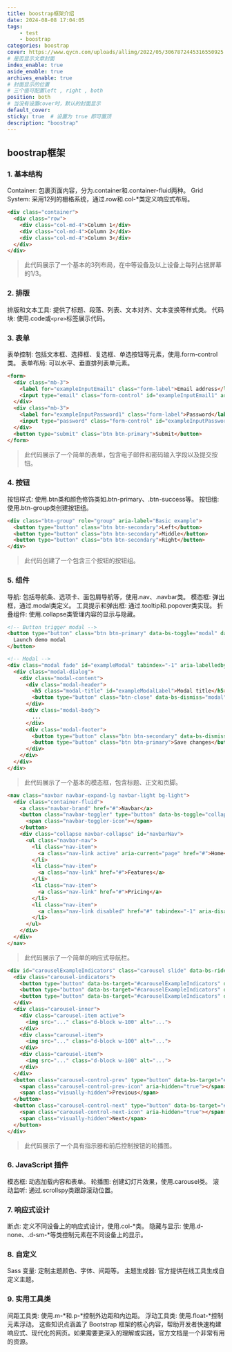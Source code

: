 ```yaml
---
title: boostrap框架介绍
date: 2024-08-08 17:04:05
tags: 
    - test
    - boostrap
categories: boostrap
cover: https://www.qycn.com/uploads/allimg/2022/05/3067872445316550925.jpg
# 是否显示文章封面
index_enable: true 
aside_enable: true 
archives_enable: true 
# 封面显示的位置
# 三个值可配置left , right , both 
position: both 
# 当没有设置cover时，默认的封面显示
default_cover:
sticky: true  # 设置为 true 即可置顶
description: "boostrap"
---
```


## boostrap框架
### 1. 基本结构
Container: 包裹页面内容，分为.container和.container-fluid两种。
Grid System: 采用12列的栅格系统，通过.row和.col-*类定义响应式布局。
```html
<div class="container">
  <div class="row">
    <div class="col-md-4">Column 1</div>
    <div class="col-md-4">Column 2</div>
    <div class="col-md-4">Column 3</div>
  </div>
</div>
```
> 此代码展示了一个基本的3列布局，在中等设备及以上设备上每列占据屏幕的1/3。

### 2. 排版
排版和文本工具: 提供了标题、段落、列表、文本对齐、文本变换等样式类。
代码块: 使用.code或`<pre>`标签展示代码。


### 3. 表单
表单控制: 包括文本框、选择框、复选框、单选按钮等元素，使用.form-control类。
表单布局: 可以水平、垂直排列表单元素。
```html
<form>
  <div class="mb-3">
    <label for="exampleInputEmail1" class="form-label">Email address</label>
    <input type="email" class="form-control" id="exampleInputEmail1" aria-describedby="emailHelp">
  </div>
  <div class="mb-3">
    <label for="exampleInputPassword1" class="form-label">Password</label>
    <input type="password" class="form-control" id="exampleInputPassword1">
  </div>
  <button type="submit" class="btn btn-primary">Submit</button>
</form>
```
> 此代码展示了一个简单的表单，包含电子邮件和密码输入字段以及提交按钮。

### 4. 按钮
按钮样式: 使用.btn类和颜色修饰类如.btn-primary、.btn-success等。
按钮组: 使用.btn-group类创建按钮组。
```html
<div class="btn-group" role="group" aria-label="Basic example">
  <button type="button" class="btn btn-secondary">Left</button>
  <button type="button" class="btn btn-secondary">Middle</button>
  <button type="button" class="btn btn-secondary">Right</button>
</div>
```
> 此代码创建了一个包含三个按钮的按钮组。

### 5. 组件
导航: 包括导航条、选项卡、面包屑导航等，使用.nav、.navbar类。
模态框: 弹出框，通过.modal类定义。
工具提示和弹出框: 通过.tooltip和.popover类实现。
折叠组件: 使用.collapse类管理内容的显示与隐藏。
```html
<!-- Button trigger modal -->
<button type="button" class="btn btn-primary" data-bs-toggle="modal" data-bs-target="#exampleModal">
  Launch demo modal
</button>

<!-- Modal -->
<div class="modal fade" id="exampleModal" tabindex="-1" aria-labelledby="exampleModalLabel" aria-hidden="true">
  <div class="modal-dialog">
    <div class="modal-content">
      <div class="modal-header">
        <h5 class="modal-title" id="exampleModalLabel">Modal title</h5>
        <button type="button" class="btn-close" data-bs-dismiss="modal" aria-label="Close"></button>
      </div>
      <div class="modal-body">
        ...
      </div>
      <div class="modal-footer">
        <button type="button" class="btn btn-secondary" data-bs-dismiss="modal">Close</button>
        <button type="button" class="btn btn-primary">Save changes</button>
      </div>
    </div>
  </div>
</div>
```
> 此代码展示了一个基本的模态框，包含标题、正文和页脚。

```html
<nav class="navbar navbar-expand-lg navbar-light bg-light">
  <div class="container-fluid">
    <a class="navbar-brand" href="#">Navbar</a>
    <button class="navbar-toggler" type="button" data-bs-toggle="collapse" data-bs-target="#navbarNav" aria-controls="navbarNav" aria-expanded="false" aria-label="Toggle navigation">
      <span class="navbar-toggler-icon"></span>
    </button>
    <div class="collapse navbar-collapse" id="navbarNav">
      <ul class="navbar-nav">
        <li class="nav-item">
          <a class="nav-link active" aria-current="page" href="#">Home</a>
        </li>
        <li class="nav-item">
          <a class="nav-link" href="#">Features</a>
        </li>
        <li class="nav-item">
          <a class="nav-link" href="#">Pricing</a>
        </li>
        <li class="nav-item">
          <a class="nav-link disabled" href="#" tabindex="-1" aria-disabled="true">Disabled</a>
        </li>
      </ul>
    </div>
  </div>
</nav>
```
> 此代码展示了一个简单的响应式导航栏。



```html
<div id="carouselExampleIndicators" class="carousel slide" data-bs-ride="carousel">
  <div class="carousel-indicators">
    <button type="button" data-bs-target="#carouselExampleIndicators" data-bs-slide-to="0" class="active" aria-current="true" aria-label="Slide 1"></button>
    <button type="button" data-bs-target="#carouselExampleIndicators" data-bs-slide-to="1" aria-label="Slide 2"></button>
    <button type="button" data-bs-target="#carouselExampleIndicators" data-bs-slide-to="2" aria-label="Slide 3"></button>
  </div>
  <div class="carousel-inner">
    <div class="carousel-item active">
      <img src="..." class="d-block w-100" alt="...">
    </div>
    <div class="carousel-item">
      <img src="..." class="d-block w-100" alt="...">
    </div>
    <div class="carousel-item">
      <img src="..." class="d-block w-100" alt="...">
    </div>
  </div>
  <button class="carousel-control-prev" type="button" data-bs-target="#carouselExampleIndicators" data-bs-slide="prev">
    <span class="carousel-control-prev-icon" aria-hidden="true"></span>
    <span class="visually-hidden">Previous</span>
  </button>
  <button class="carousel-control-next" type="button" data-bs-target="#carouselExampleIndicators" data-bs-slide="next">
    <span class="carousel-control-next-icon" aria-hidden="true"></span>
    <span class="visually-hidden">Next</span>
  </button>
</div>
```
> 此代码展示了一个具有指示器和前后控制按钮的轮播图。

### 6. JavaScript 插件
模态框: 动态加载内容和表单。
轮播图: 创建幻灯片效果，使用.carousel类。
滚动监听: 通过.scrollspy类跟踪滚动位置。


### 7. 响应式设计
断点: 定义不同设备上的响应式设计，使用.col-*类。
隐藏与显示: 使用.d-none、.d-sm-*等类控制元素在不同设备上的显示。


### 8. 自定义
Sass 变量: 定制主题颜色、字体、间距等。
主题生成器: 官方提供在线工具生成自定义主题。


### 9. 实用工具类
间距工具类: 使用.m-*和.p-*控制外边距和内边距。
浮动工具类: 使用.float-*控制元素浮动。
这些知识点涵盖了 Bootstrap 框架的核心内容，帮助开发者快速构建响应式、现代化的网页。如果需要更深入的理解或实践，官方文档是一个非常有用的资源。

